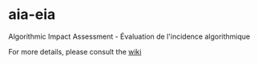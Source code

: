 # aia-eia
Algorithmic Impact Assessment - Évaluation de l'incidence algorithmique

For more details, please consult the [wiki](./wiki)